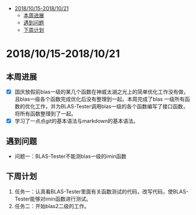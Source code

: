 ﻿- [2018/10/15-2018/10/21](#2018/10/15-2018/10/21)
    - [本周进展](#本周进展)
    - [遇到问题](#遇到问题)
    - [下周计划](#下周计划)

# 2018/10/15-2018/10/21

## 本周进展
- [x] 国庆放假前blas一级的某几个函数在神威太湖之光上的简单优化工作没有做，且blas一级各个函数完成优化后没有整理到一起。本周完成了blas
一级所有函数的优化工作，并为BLAS-Tester调用blas一级的各个函数编写了接口函数，将所有函数整理到了一起。
- [x] 学习了一点点git的基本语法与markdown的基本语法。

## 遇到问题
* 问题一：BLAS-Tester不能测blas一级的imin函数

## 下周计划
1.  任务一：认真看BLAS-Tester里面有关函数测试的代码，改写代码，使BLAS-Tester能够对imin函数进行测试。
2.  任务二：开始blas2二级的工作。




